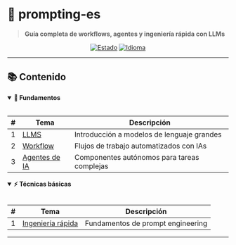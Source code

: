# 🚀 prompting-es

> **Guía completa de workflows, agentes y ingeniería rápida con LLMs**

<div align="center">
  
[![Estado](https://img.shields.io/badge/Estado-En%20Desarrollo-yellow)](https://github.com/tuusuario/prompting-es)
[![Idioma](https://img.shields.io/badge/Idioma-Español-blue)](https://github.com/tuusuario/prompting-es)
  
</div>

---

## 📚 Contenido

<details open>
<summary><b>🔰 Fundamentos</b></summary>
<br>

| # | Tema | Descripción |
|---|------|-------------|
| 1 | [LLMS](./llms/LLMS.md) | Introducción a modelos de lenguaje grandes |
| 2 | [Workflow](./llms/WORKFLOW.md) | Flujos de trabajo automatizados con IAs |
| 3 | [Agentes de IA](./agentes-ia/AGENTES.md) | Componentes autónomos para tareas complejas |

</details>

<details open>
<summary><b>⚡ Técnicas básicas</b></summary>
<br>

| # | Tema | Descripción |
|---|------|-------------|
| 1 | [Ingeniería rápida](./ingenieria-rapida/IngenieriaRapida.md) | Fundamentos de prompt engineering |

</details>

---